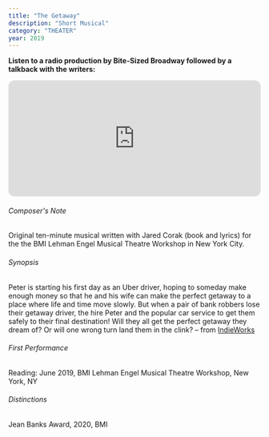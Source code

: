 ```yaml
---
title: "The Getaway"
description: "Short Musical"
category: "THEATER"
year: 2019
---
```

**Listen to a radio production by Bite-Sized Broadway followed by a talkback with the writers:**

<iframe class="mb-3" style="border-radius:12px" src="https://open.spotify.com/embed/episode/4wtlFdw77ObM13zbE7tYd7?utm_source=generator&theme=0" width="100%" height="232" frameBorder="0" allowfullscreen="" allow="autoplay; clipboard-write; encrypted-media; fullscreen; picture-in-picture"></iframe>

###### Composer's Note

Original ten-minute musical written with Jared Corak (book and lyrics) for the the BMI Lehman Engel Musical Theatre Workshop in New York City.

###### Synopsis

Peter is starting his first day as an Uber driver, hoping to someday make enough money so that he and his wife can make the perfect getaway to a place where life and time move slowly. But when a pair of bank robbers lose their getaway driver, the hire Peter and the popular car service to get them safely to their final destination! Will they all get the perfect getaway they dream of? Or will one wrong turn land them in the clink? – from [IndieWorks](https://www.indieworkstheatre.com/bsb-the-getaway)

###### First Performance
Reading: June 2019, BMI Lehman Engel Musical Theatre Workshop, New York, NY

###### Distinctions
Jean Banks Award, 2020, BMI
